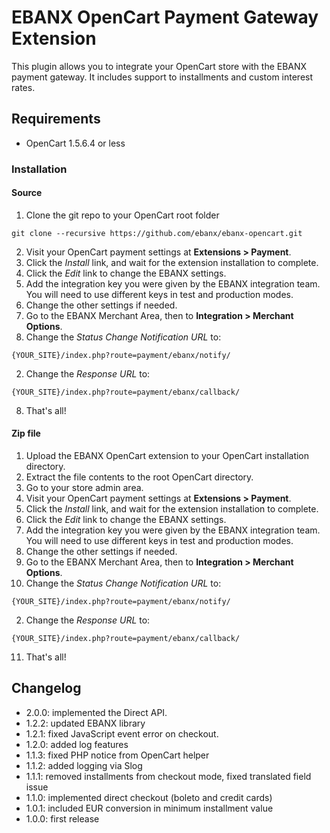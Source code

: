 # EBANX OpenCart Payment Gateway Extension

This plugin allows you to integrate your OpenCart store with the EBANX payment gateway.
It includes support to installments and custom interest rates.

## Requirements

* OpenCart 1.5.6.4 or less

### Installation
#### Source
1. Clone the git repo to your OpenCart root folder
```
git clone --recursive https://github.com/ebanx/ebanx-opencart.git
```
2. Visit your OpenCart payment settings at **Extensions > Payment**.
3. Click the _Install_ link, and wait for the extension installation to complete.
4. Click the _Edit_ link to change the EBANX settings.
5. Add the integration key you were given by the EBANX integration team. You will need to use different keys in test and production modes.
6. Change the other settings if needed.
7. Go to the EBANX Merchant Area, then to **Integration > Merchant Options**.
  1. Change the _Status Change Notification URL_ to:
```
{YOUR_SITE}/index.php?route=payment/ebanx/notify/
```
  2. Change the _Response URL_ to:
```
{YOUR_SITE}/index.php?route=payment/ebanx/callback/
```
8. That's all!

#### Zip file
1. Upload the EBANX OpenCart extension to your OpenCart installation directory.
2. Extract the file contents to the root OpenCart directory.
3. Go to your store admin area.
5. Visit your OpenCart payment settings at **Extensions > Payment**.
6. Click the _Install_ link, and wait for the extension installation to complete.
7. Click the _Edit_ link to change the EBANX settings.
8. Add the integration key you were given by the EBANX integration team. You will need to use different keys in test and production modes.
9. Change the other settings if needed.
10. Go to the EBANX Merchant Area, then to **Integration > Merchant Options**.
  1. Change the _Status Change Notification URL_ to:
```
{YOUR_SITE}/index.php?route=payment/ebanx/notify/
```
  2. Change the _Response URL_ to:
```
{YOUR_SITE}/index.php?route=payment/ebanx/callback/
```
11. That's all!

## Changelog
* 2.0.0: implemented the Direct API.
* 1.2.2: updated EBANX library
* 1.2.1: fixed JavaScript event error on checkout.
* 1.2.0: added log features
* 1.1.3: fixed PHP notice from OpenCart helper
* 1.1.2: added logging via Slog
* 1.1.1: removed installments from checkout mode, fixed translated field issue
* 1.1.0: implemented direct checkout (boleto and credit cards)
* 1.0.1: included EUR conversion in minimum installment value
* 1.0.0: first release

